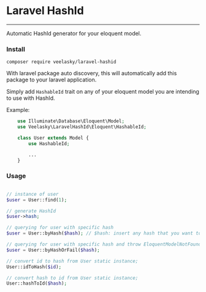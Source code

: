 # Laravel HashId
---

Automatic HashId generator for your eloquent model.


### Install

```
composer require veelasky/laravel-hashid
```

With laravel package auto discovery, this will automatically add this package to your laravel application.

Simply add `HashableId` trait on any of your eloquent model you are intending to use with HashId.

Example:
```php
    use Illuminate\Database\Eloquent\Model;
    use Veelasky\LaravelHashId\Eloquent\HashableId;

    class User extends Model {
        use HashableId;

        ...
    }
```

### Usage

```php

// instance of user
$user = User::find(1);

// generate HashId
$user->hash;

// querying for user with specific hash
$user = User::byHash($hash); // $hash: insert any hash that you want to check.

// querying for user with specific hash and throw EloquentModelNotFound exception
$user = User::byHashOrFail($hash);

// convert id to hash from User static instance;
User::idToHash($id);

// convert hash to id from User static instance;
User::hashToId($hash);
```
